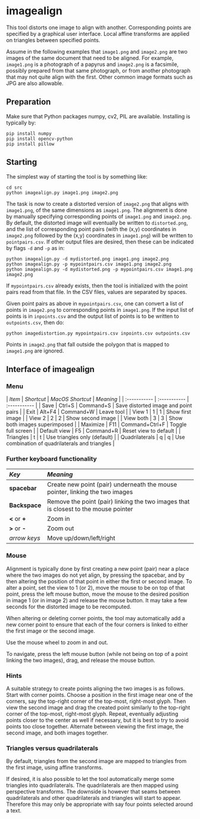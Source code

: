 # imagealign

This tool distorts one image to align with another.
Corresponding points are specified by a graphical user interface.
Local affine transforms are applied on triangles between specified points.

Assume in the following examples
that `image1.png` and `image2.png` are two images of the same document that
need to be aligned. For example, `image1.png` is a photograph of a papyrus and 
`image2.png` is a facsimile, possibly prepared from that same photograph, or from another photograph
that may not quite align with the first. Other common image formats such as JPG are also allowable.

## Preparation

Make sure that Python packages numpy, cv2, PIL are available. Installing is typically by:

```
pip install numpy
pip install opencv-python
pip install pillow
```

## Starting

The simplest way of starting the tool is by something like:

```
cd src
python imagealign.py image1.png image2.png
```
The task is now to create a distorted version of `image2.png` 
that aligns with `image1.png`, of the same dimensions as
`image1.png`. The alignment is done by manually specifying
corresponding points of `image1.png` and `image2.png`. By default, the distorted image will
eventually be written to 
`distorted.png`, and the list of corresponding point pairs (with the (x,y) coordinates in `image2.png`
followed by the (x,y) coordinates in `image1.png`) will be written to `pointpairs.csv`.
If other output files are desired, then these can be indicated by flags `-d` and `-p`
as in:

```
python imagealign.py -d mydistorted.png image1.png image2.png
python imagealign.py -p mypointpairs.csv image1.png image2.png
python imagealign.py -d mydistorted.png -p mypointpairs.csv image1.png image2.png
```
If `mypointpairs.csv` already exists, then the tool is initialized with the point pairs
read from that file. In the CSV files, values are separated by spaces.

Given point pairs as above in `mypointpairs.csv`, 
one can convert a list of points in `image2.png` to corresponding points in `image1.png`.
If the input list of points is in `inpoints.csv` 
and the output list of points is to be written to `outpoints.csv`, then do:

```
python imagedistortion.py mypointpairs.csv inpoints.csv outpoints.csv
```
Points in `image2.png` that fall outside the polygon that is mapped to `image1.png` are ignored.

## Interface of imagealign

### Menu

| *Item* | *Shortcut* | *MacOS Shortcut* | *Meaning* |
| :----------- | :----------- | :----------- |
| Save | Ctrl+S | Command+S | Save distorted image and point pairs |
| Exit | Alt+F4 | Command+W | Leave tool |
| View 1 | 1 | 1 | Show first image |
| View 2 | 2 | 2 | Show second image |
| View both | 3 | 3 | Show both images superimposed |
| Maximize | F11 | Command+Ctrl+F | Toggle full screen |
| Default view | F5 | Command+R | Reset view to default |
| Triangles | t | t | Use triangles only (default) |
| Quadrilaterals | q | q | Use combination of quadrilaterals and triangles |

### Further keyboard functionality

| *Key* | *Meaning* |
| :----------- | :----------- |
| **spacebar** | Create new point (pair) underneath the mouse pointer, linking the two images |
| **Backspace** | Remove the point (pair) linking the two images that is closest to the mouse pointer |
| **<** or **+** | Zoom in |
| **>** or **-** | Zoom out |
| *arrow keys* | Move up/down/left/right

### Mouse

Alignment is typically done by first creating a new point (pair) near a place
where the two images do not yet align, by pressing the spacebar, 
and by then altering the position of that point
in either the first or second image.
To alter a point, set the view to 1 (or 2),
move the mouse to be on top of that point, press the left mouse button, move the mouse to the
desired position in image 1 (or in image 2) and release the mouse button. It may take a few seconds for
the distorted image to be recomputed.

When altering or deleting corner points, the tool may automatically add a new corner point to ensure that
each of the four corners is linked to either the first image or the second image.

Use the mouse wheel to zoom in and out.

To navigate, press the left mouse button (while not being on top of a point linking the two
images), drag, and release the mouse button.

### Hints

A suitable strategy to create points aligning the two images is as follows.
Start with corner points. Choose a position in the first image near one of the corners,
say the top-right corner of the top-most, right-most glyph. Then view the second image and
drag the created point similarly to the top-right corner of the top-most, right-most glyph. 
Repeat, eventually adjusting points closer to the center as well if necessary, but it is best
to try to avoid points too close together.
Alternate between viewing the first image, the second image, and both images together.

### Triangles versus quadrilaterals

By default, triangles from the second image are mapped to triangles from the first image,
using affine transforms.

If desired, it is also possible to let the tool automatically merge
some triangles into quadrilaterals. The quadrilaterals are then mapped using
perspective transforms. The downside is however that seams
between quadrilaterals and other quadrilaterals and triangles will start to appear. 
Therefore this may only be appropriate with say four points selected around a text.
